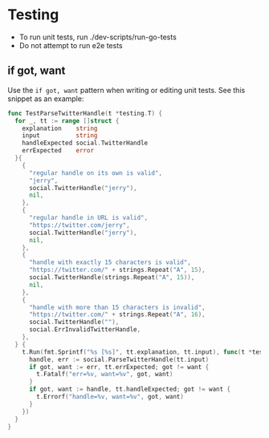 # Testing

- To run unit tests, run ./dev-scripts/run-go-tests
- Do not attempt to run e2e tests

## if got, want

Use the `if got, want` pattern when writing or editing unit tests. See this snippet as an example:

```go
func TestParseTwitterHandle(t *testing.T) {
  for _, tt := range []struct {
    explanation    string
    input          string
    handleExpected social.TwitterHandle
    errExpected    error
  }{
    {
      "regular handle on its own is valid",
      "jerry",
      social.TwitterHandle("jerry"),
      nil,
    },
    {
      "regular handle in URL is valid",
      "https://twitter.com/jerry",
      social.TwitterHandle("jerry"),
      nil,
    },
    {
      "handle with exactly 15 characters is valid",
      "https://twitter.com/" + strings.Repeat("A", 15),
      social.TwitterHandle(strings.Repeat("A", 15)),
      nil,
    },
    {
      "handle with more than 15 characters is invalid",
      "https://twitter.com/" + strings.Repeat("A", 16),
      social.TwitterHandle(""),
      social.ErrInvalidTwitterHandle,
    },
  } {
    t.Run(fmt.Sprintf("%s [%s]", tt.explanation, tt.input), func(t *testing.T) {
      handle, err := social.ParseTwitterHandle(tt.input)
      if got, want := err, tt.errExpected; got != want {
        t.Fatalf("err=%v, want=%v", got, want)
      }
      if got, want := handle, tt.handleExpected; got != want {
        t.Errorf("handle=%v, want=%v", got, want)
      }
    })
  }
}
```
